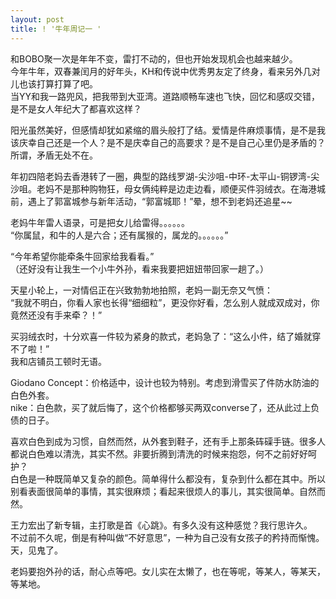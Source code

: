 ```yaml
---
layout: post
title: ! '牛年周记一 '
---
```


<p>和BOBO聚一次是年年不变，雷打不动的，但也开始发现机会也越来越少。<br />
今年牛年，双春兼闰月的好年头，KH和传说中优秀男友定了终身，看来另外几对儿也该打算打算了吧。<br />
当YY和我一路兜风，把我带到大亚湾。道路顺畅车速也飞快，回忆和感叹交错，是不是女人年纪大了都喜欢这样？</p>
<p>阳光虽然美好，但感情却犹如紧缩的眉头般打了结。爱情是件麻烦事情，是不是我该庆幸自己还是一个人？是不是庆幸自己的高要求？是不是自己心里仍是矛盾的？所谓，矛盾无处不在。 </p>
<p>年初四陪老妈去香港转了一圈，典型的路线罗湖-尖沙咀-中环-太平山-铜锣湾-尖沙咀。老妈不是那种购物狂，母女俩纯粹是边走边看，顺便买件羽绒衣。在海港城前，遇上了郭富城参与新年活动，“郭富城耶！”晕，想不到老妈还追星~~</p>
<p>老妈牛年雷人语录，可是把女儿给雷得。。。。。。<br />
“你属鼠，和牛的人是六合；还有属猴的，属龙的。。。。。。”</p>
<p>“今年希望你能牵条牛回家给我看看。”<br />
（还好没有让我生一个小牛外孙，看来我要把妞妞带回家一趟了。）</p>
<p>天星小轮上，一对情侣正在兴致勃勃地拍照，老妈一副无奈又气愤：<br />
“我就不明白，你看人家也长得“细细粒”，更没你好看，怎么别人就成双成对，你竟然还没有手来牵？！”</p>
<p>买羽绒衣时，十分欢喜一件较为紧身的款式，老妈急了：“这么小件，结了婚就穿不了啦！”<br />
我和店铺员工顿时无语。</p>
<p>Giodano Concept：价格适中，设计也较为特别。考虑到滑雪买了件防水防油的白色外套。<br />
nike：白色款，买了就后悔了，这个价格都够买两双converse了，还从此过上负债的日子。</p>
<p>喜欢白色到成为习惯，自然而然，从外套到鞋子，还有手上那条砗磲手链。很多人都说白色难以清洗，其实不然。非要折腾到清洗的时候来抱怨，何不之前好好呵护？<br />
白色是一种既简单又复杂的颜色。简单得什么都没有，复杂到什么都在其中。所以别看表面很简单的事情，其实很麻烦；看起来很烦人的事儿，其实很简单。自然而然。</p>
<p>王力宏出了新专辑，主打歌是首《心跳》。有多久没有这种感觉？我行思许久。<br />
不过前不久呢，倒是有种叫做“不好意思”，一种为自己没有女孩子的矜持而惭愧。天，见鬼了。</p>
<p>老妈要抱外孙的话，耐心点等吧。女儿实在太懒了，也在等呢，等某人，等某天，等某地。</p>
